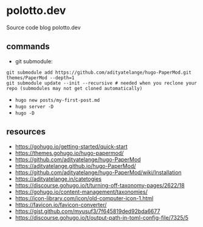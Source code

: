 # polotto.dev
Source code blog polotto.dev

## commands
- git submodule:
```
git submodule add https://github.com/adityatelange/hugo-PaperMod.git themes/PaperMod --depth=1
git submodule update --init --recursive # needed when you reclone your repo (submodules may not get cloned automatically)
```
- `hugo new posts/my-first-post.md`
- `hugo server -D`
- `hugo -D`

## resources
- https://gohugo.io/getting-started/quick-start
- https://themes.gohugo.io/hugo-papermod/
- https://github.com/adityatelange/hugo-PaperMod
- https://adityatelange.github.io/hugo-PaperMod/
- https://github.com/adityatelange/hugo-PaperMod/wiki/Installation
- https://adityatelange.in/catetogies
- https://discourse.gohugo.io/t/turning-off-taxonomy-pages/2622/18
- https://gohugo.io/content-management/taxonomies/
- https://icon-library.com/icon/old-computer-icon-1.html
- https://favicon.io/favicon-converter/
- https://gist.github.com/myusuf3/7f645819ded92bda6677
- https://discourse.gohugo.io/t/output-path-in-toml-config-file/7325/5